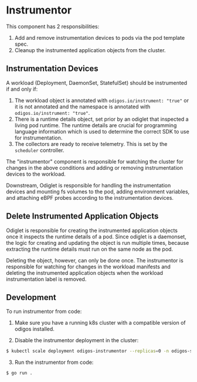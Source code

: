 # Instrumentor

This component has 2 responsibilities:
1. Add and remove instrumentation devices to pods via the pod template spec.
2. Cleanup the instrumented application objects from the cluster.

## Instrumentation Devices

A workload (Deployment, DaemonSet, StatefulSet) should be instrumented if and only if:

1. The workload object is annotated with `odigos.io/instrument: "true"` or it is not annotated and the namespace is annotated with `odigos.io/instrument: "true"`.
2. There is a runtime details object, set prior by an odiglet that inspected a living pod runtime. The runtime details are crucial for programming language information which is used to determine the correct SDK to use for instrumentation.
3. The collectors are ready to receive telemetry. This is set by the `scheduler` controller.

The "instrumentor" component is responsible for watching the cluster for changes in the above conditions and adding or removing instrumentation devices to the workload.

Downstream, Odiglet is responsible for handling the instrumentation devices and mounting fs volumes to the pod, adding environment variables, and attaching eBPF probes according to the instrumentation devices.

## Delete Instrumented Application Objects

Odiglet is responsible for creating the instrumented application objects once it inspects the runtime details of a pod. Since odiglet is a daemonset, the logic for creating and updating the object is run multiple times, because extracting the runtime details must run on the same node as the pod. 

Deleting the object, however, can only be done once. The instrumentor is responsible for watching for changes in the workload manifests and deleting the instrumented application objects when the workload instrumentation label is removed.

## Development

To run instrumentor from code:

1. Make sure you have a running k8s cluster with a compatible version of odigos installed.

2. Disable the instrumentor deployment in the cluster:
```sh
$ kubectl scale deployment odigos-instrumentor --replicas=0 -n odigos-system
```

3. Run the instrumentor from code:
```sh
$ go run .
```
